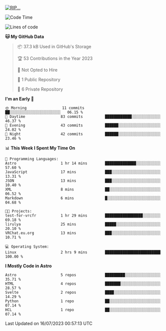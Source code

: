 <p align="left">
  <a href="https://lirulya.github.io" title="Lirulya's Website">
    <img src="https://lanyard.cnrad.dev/api/1114315217640362107?theme=dark&hideStatus=true" alt="RIP...">
  </a>
</p>

<!--START_SECTION:waka-->
![Code Time](http://img.shields.io/badge/Code%20Time-4%20hrs%2057%20mins-blue)

![Lines of code](https://img.shields.io/badge/From%20Hello%20World%20I%27ve%20Written-61.3%20thousand%20lines%20of%20code-blue)

**🐱 My GitHub Data** 

> 📦 37.3 kB Used in GitHub's Storage 
 > 
> 🏆 53 Contributions in the Year 2023
 > 
> 🚫 Not Opted to Hire
 > 
> 📜 1 Public Repository 
 > 
> 🔑 6 Private Repository 
 > 
**I'm an Early 🐤** 

```text
🌞 Morning                11 commits          ██░░░░░░░░░░░░░░░░░░░░░░░   06.15 % 
🌆 Daytime                83 commits          ████████████░░░░░░░░░░░░░   46.37 % 
🌃 Evening                43 commits          ██████░░░░░░░░░░░░░░░░░░░   24.02 % 
🌙 Night                  42 commits          ██████░░░░░░░░░░░░░░░░░░░   23.46 % 
```


📊 **This Week I Spent My Time On** 

```text
💬 Programming Languages: 
Astro                    1 hr 14 mins        ██████████████░░░░░░░░░░░   57.60 % 
JavaScript               17 mins             ███░░░░░░░░░░░░░░░░░░░░░░   13.31 % 
JSON                     13 mins             ███░░░░░░░░░░░░░░░░░░░░░░   10.40 % 
XML                      8 mins              ██░░░░░░░░░░░░░░░░░░░░░░░   06.52 % 
Markdown                 6 mins              █░░░░░░░░░░░░░░░░░░░░░░░░   04.68 % 

🐱‍💻 Projects: 
test-for-vrcfr           1 hr 29 mins        █████████████████░░░░░░░░   69.18 % 
lirulya                  25 mins             █████░░░░░░░░░░░░░░░░░░░░   20.10 % 
VRChat.eu.org            13 mins             ███░░░░░░░░░░░░░░░░░░░░░░   10.71 % 

💻 Operating System: 
Linux                    2 hrs 9 mins        █████████████████████████   100.00 % 
```

**I Mostly Code in Astro** 

```text
Astro                    5 repos             █████████░░░░░░░░░░░░░░░░   35.71 % 
HTML                     4 repos             ███████░░░░░░░░░░░░░░░░░░   28.57 % 
Svelte                   2 repos             ████░░░░░░░░░░░░░░░░░░░░░   14.29 % 
Python                   1 repo              ██░░░░░░░░░░░░░░░░░░░░░░░   07.14 % 
HCL                      1 repo              ██░░░░░░░░░░░░░░░░░░░░░░░   07.14 % 
```




 Last Updated on 16/07/2023 00:57:13 UTC
<!--END_SECTION:waka-->
